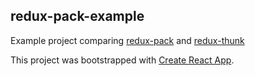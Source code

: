 ## redux-pack-example

Example project comparing [redux-pack](https://github.com/lelandrichardson/redux-pack) and [redux-thunk](https://github.com/gaearon/redux-thunk)

This project was bootstrapped with [Create React App](https://github.com/facebookincubator/create-react-app).
